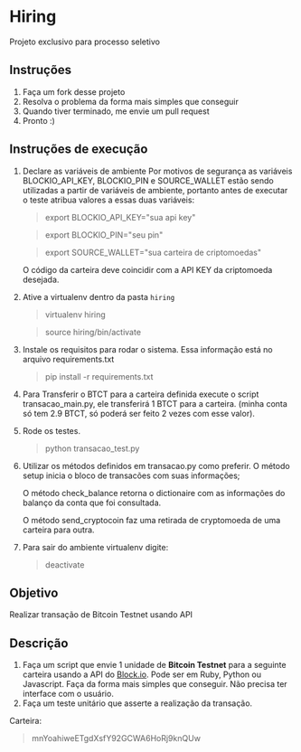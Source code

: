 # Hiring
Projeto exclusivo para processo seletivo

## Instruções
1. Faça um fork desse projeto
2. Resolva o problema da forma mais simples que conseguir
3. Quando tiver terminado, me envie um pull request
4. Pronto :)

## Instruções de execução
1. Declare as variáveis de ambiente
    Por motivos de segurança as variáveis BLOCKIO_API_KEY, BLOCKIO_PIN e SOURCE_WALLET estão sendo utilizadas a partir de variáveis de ambiente, portanto antes de executar o teste atribua valores a essas duas variáveis:
    
    > export BLOCKIO_API_KEY="sua api key"
    
    > export BLOCKIO_PIN="seu pin"

    > export SOURCE_WALLET="sua carteira de criptomoedas"

    O código da carteira deve coincidir com a API KEY da criptomoeda desejada.
    
2. Ative a virtualenv dentro da pasta `hiring`

    > virtualenv hiring

    > source hiring/bin/activate

2. Instale os requisitos para rodar o sistema. Essa informação está no arquivo requirements.txt

    > pip install -r requirements.txt

3. Para Transferir o BTCT para a carteira definida execute o script transacao_main.py, ele transferirá 1 BTCT para a carteira. (minha conta só tem 2.9 BTCT, só poderá ser feito 2 vezes com esse valor).

4. Rode os testes.

    > python transacao_test.py

5. Utilizar os métodos definidos em transacao.py como preferir. 
    O método setup inicia o bloco de transacões com suas informações;

    O método check_balance retorna o dictionaire com as informações do balanço da conta que foi consultada.

    O método send_cryptocoin faz uma retirada de cryptomoeda de uma carteira para outra.

6. Para sair do ambiente virtualenv digite:

    > deactivate
## Objetivo
Realizar transação de Bitcoin Testnet usando API

## Descrição
1. Faça um script que envie 1 unidade de **Bitcoin Testnet** para a seguinte carteira usando a API do [Block.io](https://block.io). Pode ser em Ruby, Python ou Javascript. Faça da forma mais simples que conseguir. Não precisa ter interface com o usuário.
2. Faça um teste unitário que asserte a realização da transação.

Carteira:
> mnYoahiweETgdXsfY92GCWA6HoRj9knQUw
